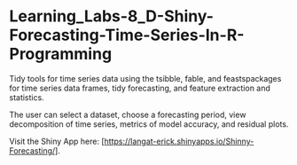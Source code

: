 # Learning_Labs-8_D-Shiny-Forecasting-Time-Series-In-R-Programming
Tidy tools for time series data using the tsibble, fable, and feastspackages for time series data frames, tidy forecasting, and feature extraction and statistics.

The user can select a dataset, choose a forecasting period, view decomposition of time series, metrics of model accuracy, and residual plots.

Visit the Shiny App here: [https://langat-erick.shinyapps.io/Shinny-Forecasting/].
